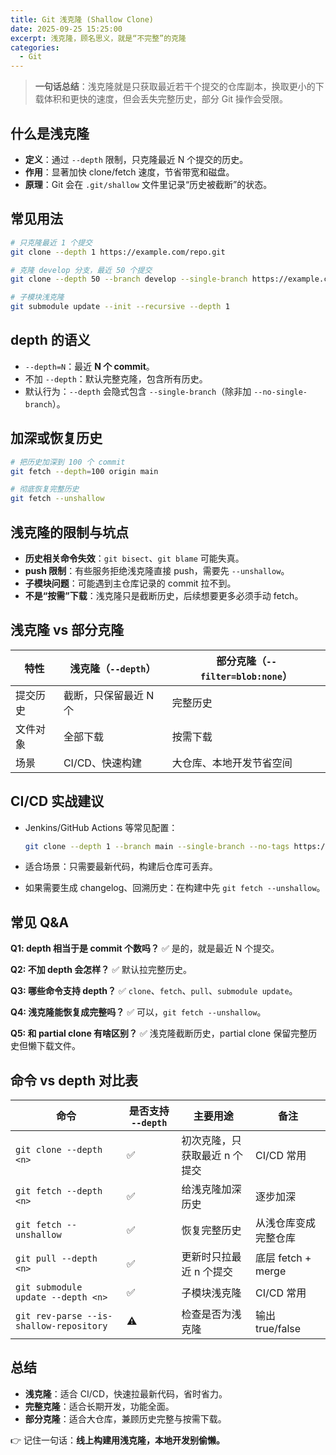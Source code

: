 ```yaml
---
title: Git 浅克隆 (Shallow Clone)
date: 2025-09-25 15:25:00
excerpt: 浅克隆，顾名思义，就是“不完整”的克隆
categories:
  - Git
---
```


> **一句话总结**：浅克隆就是只获取最近若干个提交的仓库副本，换取更小的下载体积和更快的速度，但会丢失完整历史，部分 Git 操作会受限。

## 什么是浅克隆

- **定义**：通过 `--depth` 限制，只克隆最近 N 个提交的历史。
- **作用**：显著加快 clone/fetch 速度，节省带宽和磁盘。
- **原理**：Git 会在 `.git/shallow` 文件里记录“历史被截断”的状态。

## 常见用法

```bash
# 只克隆最近 1 个提交
git clone --depth 1 https://example.com/repo.git

# 克隆 develop 分支，最近 50 个提交
git clone --depth 50 --branch develop --single-branch https://example.com/repo.git

# 子模块浅克隆
git submodule update --init --recursive --depth 1
```

## depth 的语义

- `--depth=N`：最近 **N 个 commit**。
- 不加 `--depth`：默认完整克隆，包含所有历史。
- 默认行为：`--depth` 会隐式包含 `--single-branch`（除非加 `--no-single-branch`）。

## 加深或恢复历史

```bash
# 把历史加深到 100 个 commit
git fetch --depth=100 origin main

# 彻底恢复完整历史
git fetch --unshallow
```

## 浅克隆的限制与坑点

- **历史相关命令失效**：`git bisect`、`git blame` 可能失真。
- **push 限制**：有些服务拒绝浅克隆直接 push，需要先 `--unshallow`。
- **子模块问题**：可能遇到主仓库记录的 commit 拉不到。
- **不是“按需”下载**：浅克隆只是截断历史，后续想要更多必须手动 fetch。

## 浅克隆 vs 部分克隆

| 特性     | 浅克隆（`--depth`）     | 部分克隆（`--filter=blob:none`） |
| -------- | --------------------- | ------------------------------ |
| 提交历史 | 截断，只保留最近 N 个 | 完整历史                       |
| 文件对象 | 全部下载              | 按需下载                       |
| 场景     | CI/CD、快速构建       | 大仓库、本地开发节省空间       |

## CI/CD 实战建议

- Jenkins/GitHub Actions 等常见配置：

  ```bash
  git clone --depth 1 --branch main --single-branch --no-tags https://example.com/repo.git
  ```

- 适合场景：只需要最新代码，构建后仓库可丢弃。
- 如果需要生成 changelog、回溯历史：在构建中先 `git fetch --unshallow`。

## 常见 Q&A

**Q1: depth 相当于是 commit 个数吗？**
✅ 是的，就是最近 N 个提交。

**Q2: 不加 depth 会怎样？**
✅ 默认拉完整历史。

**Q3: 哪些命令支持 depth？**
✅ `clone`、`fetch`、`pull`、`submodule update`。

**Q4: 浅克隆能恢复成完整吗？**
✅ 可以，`git fetch --unshallow`。

**Q5: 和 partial clone 有啥区别？**
✅ 浅克隆截断历史，partial clone 保留完整历史但懒下载文件。

## 命令 vs depth 对比表

| 命令                                    | 是否支持 `--depth` | 主要用途                      | 备注                 |
| --------------------------------------- | ------------------ | ----------------------------- | -------------------- |
| `git clone --depth <n>`                 | ✅                  | 初次克隆，只获取最近 n 个提交 | CI/CD 常用           |
| `git fetch --depth <n>`                 | ✅                  | 给浅克隆加深历史              | 逐步加深             |
| `git fetch --unshallow`                 | ✅                  | 恢复完整历史                  | 从浅仓库变成完整仓库 |
| `git pull --depth <n>`                  | ✅                  | 更新时只拉最近 n 个提交       | 底层 fetch + merge   |
| `git submodule update --depth <n>`      | ✅                  | 子模块浅克隆                  | CI/CD 常用           |
| `git rev-parse --is-shallow-repository` | ⚠️                  | 检查是否为浅克隆              | 输出 true/false      |

## 总结

- **浅克隆**：适合 CI/CD，快速拉最新代码，省时省力。
- **完整克隆**：适合长期开发，功能全面。
- **部分克隆**：适合大仓库，兼顾历史完整与按需下载。

👉 记住一句话：**线上构建用浅克隆，本地开发别偷懒。**
